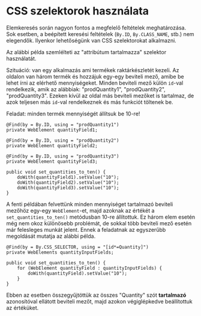 # CSS szelektorok használata

Elemkeresés során nagyon fontos a megfelelő feltételek meghatározása. Sok esetben, a beépített keresési feltételek (`By.ID`, `By.CLASS_NAME`, stb.) nem elegendők. Ilyenkor lehetőségünk van CSS szelektorokat alkalmazni.

Az alábbi példa szemlélteti az "attribútum tartalmazza" szelektor használatát.

Szituáció: van egy alkalmazás ami termékek raktárkészletét kezeli. Az oldalon van három termék és hozzájuk egy-egy beviteli mező, amibe be lehet írni az elérhető mennyiségeket. Minden beviteli mező külön `id`-val rendelkezik, amik az alábbiak: "prodQuantity1", "prodQuantity2", "prodQuantity3". Ezeken kívül az oldal más beviteli mezőket is tartalmaz, de azok teljesen más `id`-val rendelkeznek és más funkciót töltenek be.

Feladat: minden termék mennyiségét állítsuk be 10-re! 

```
@Find(by = By.ID, using = "prodQuantity1")
private WebElement quantityField1;

@Find(by = By.ID, using = "prodQuantity2")
private WebElement quantityField2;

@Find(by = By.ID, using = "prodQuantity3")
private WebElement quantityField3;

public void set_quantities_to_ten() {
    doWith(quantityField1).setValue("10");
    doWith(quantityField2).setValue("10");
    doWith(quantityField3).setValue("10");
}
```

A fenti példában felvettünk minden mennyiséget tartalmazó beviteli mezőhöz egy-egy `WebElement`-et, majd azoknak az értékét a `set_quantities_to_ten()` metódusban 10-re állítottuk. Ez három elem esetén még nem okoz különösebb problémát, de sokkal több beviteli mező esetén már felesleges munkát jelent. Ennek a feladatnak az egyszerűbb megoldását mutatja az alábbi példa.

```
@Find(by = By.CSS_SELECTOR, using = "[id*=Quantity]")
private WebElements quantityInputFields;

public void set_quantities_to_ten() {
    for (WebElement quantityField : quantityInputFields) {
        doWith(quantityField).setValue("10");
    }
}
```

Ebben az esetben összegyűjtöttük az összes "Quantity" szót **tartalmazó** azonosítóval ellátott beviteli mezőt, majd azokon végiglépkedve beállítottuk az értéküket. 